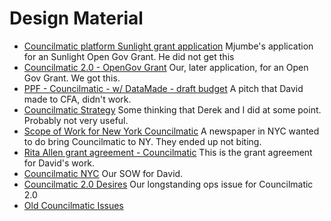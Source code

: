 # Design Material

* [Councilmatic platform Sunlight grant application](https://docs.google.com/document/d/1SFQVstK3dULZYLfID-av8kvRiXcIe8YbVY7YK8ZHJ0k/edit) Mjumbe's application for an Sunlight Open Gov Grant. He did not get this
* [Councilmatic 2.0 - OpenGov Grant](https://docs.google.com/document/d/1yQFA3qKvPwsC2TBTtCY1-_sHbcRwYGVjmfhSRI2J19I/edit) Our, later application, for an Open Gov Grant. We got this.
* [PPF - Councilmatic - w/ DataMade - draft budget](https://docs.google.com/document/d/1UzQWlqUuss5Fu79GRLCvbjhIvbraNr_dKJh3Wkog8Oo/edit) A pitch that David made to CFA, didn't work.
* [Councilmatic Strategy](https://docs.google.com/document/d/1wxJhSWopJaoTj5Io-eLTu2SQ89_A83ZkikqKXeXOEkQ/edit) Some thinking that Derek and I did at some point. Probably not very useful.
* [Scope of Work for New York Councilmatic](https://docs.google.com/document/d/1aVWPRGfigws9_6jgyXf87JynDAiMfLsWAzVOQPvuoIo/edit) A newspaper in NYC wanted to do bring Councilmatic to NY. They ended up not biting.
* [Rita Allen grant agreement - Councilmatic](https://docs.google.com/document/d/1de5z_qPlVRwCGO2vOOwNIGyfq7EfFJtTmNU9_d7neqM/edit) This is the grant agreement for David's work.
* [Councilmatic NYC](https://docs.google.com/document/d/1Ew4_1wgXeUjFhhFzjuoKuOxmBbgdCE2_2RTAw_FCXL8/edit) Our SOW for David.
* [Councilmatic 2.0 Desires](https://github.com/datamade/ops/issues/102) Our longstanding ops issue for Councilmatic 2.0
* [Old Councilmatic Issues](https://github.com/open-city/councilmatic/issues)
